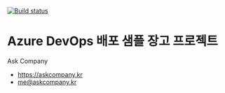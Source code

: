 [![Build status](https://dev.azure.com/devopskoreaexercise2019/demo-azuredevops/_apis/build/status/demo-azuredevops-CI)](https://dev.azure.com/devopskoreaexercise2019/demo-azuredevops/_build/latest?definitionId=1)

# Azure DevOps 배포 샘플 장고 프로젝트

Ask Company

+ https://askcompany.kr
+ me@askcompany.kr

